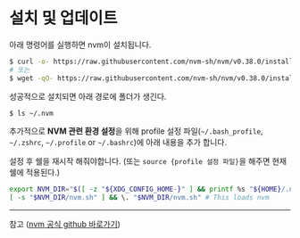 # 설치 및 업데이트

아래 명령어를 실행하면 nvm이 설치됩니다.

```bash
$ curl -o- https://raw.githubusercontent.com/nvm-sh/nvm/v0.38.0/install.sh | bash
# 또는
$ wget -qO- https://raw.githubusercontent.com/nvm-sh/nvm/v0.38.0/install.sh | bash
```

성공적으로 설치되면 아래 경로에 폴더가 생긴다.

```bash
$ ls ~/.nvm
```

추가적으로 **NVM 관련 환경 설정**을 위해 profile 설정 파일(`~/.bash_profile`, `~/.zshrc`, `~/.profile` or `~/.bashrc`)에 아래 내용을 추가 합니다.

설정 후 쉘을 재시작 해줘야합니다. (또는 `source {profile 설정 파일}`을 해주면 현재 쉘에 적용된다.)

```bash
export NVM_DIR="$([ -z "${XDG_CONFIG_HOME-}" ] && printf %s "${HOME}/.nvm" || printf %s "${XDG_CONFIG_HOME}/nvm")"
[ -s "$NVM_DIR/nvm.sh" ] && \. "$NVM_DIR/nvm.sh" # This loads nvm
```

---

참고 ([nvm 공식 github 바로가기](https://github.com/nvm-sh/nvm))
